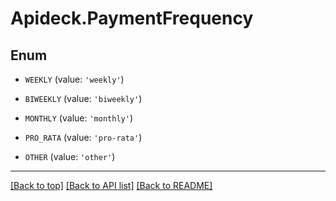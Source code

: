 # Apideck.PaymentFrequency

## Enum


* `WEEKLY` (value: `'weekly'`)

* `BIWEEKLY` (value: `'biweekly'`)

* `MONTHLY` (value: `'monthly'`)

* `PRO_RATA` (value: `'pro-rata'`)

* `OTHER` (value: `'other'`)


---

[[Back to top]](#) [[Back to API list]](../../../../README.md#documentation-for-api-endpoints) [[Back to README]](../../../../README.md)


